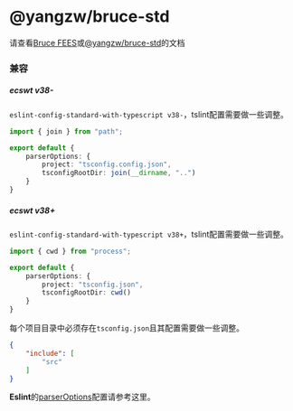 # @yangzw/bruce-std

请查看[Bruce FEES](https://JowayYoung.github.io/bruce)或[@yangzw/bruce-std](https://doc.yangzw.vip/bruce/std)的文档

### 兼容

##### ecswt v38-

`eslint-config-standard-with-typescript v38-`，tslint配置需要做一些调整。

```ts
import { join } from "path";

export default {
	parserOptions: {
		project: "tsconfig.config.json",
		tsconfigRootDir: join(__dirname, "..")
	}
}
```

##### ecswt v38+

`eslint-config-standard-with-typescript v38+`，tslint配置需要做一些调整。

```ts
import { cwd } from "process";

export default {
	parserOptions: {
		project: "tsconfig.json",
		tsconfigRootDir: cwd()
	}
}
```

每个项目目录中必须存在`tsconfig.json`且其配置需要做一些调整。

```json
{
	"include": [
		"src"
	]
}
```

**Eslint**的[parserOptions](https://github.com/typescript-eslint/typescript-eslint/tree/main/packages/parser#parseroptionsproject)配置请参考这里。